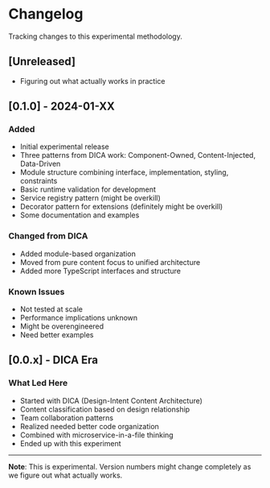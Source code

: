 # Changelog

Tracking changes to this experimental methodology.

## [Unreleased]
- Figuring out what actually works in practice

## [0.1.0] - 2024-01-XX

### Added
- Initial experimental release
- Three patterns from DICA work: Component-Owned, Content-Injected, Data-Driven
- Module structure combining interface, implementation, styling, constraints
- Basic runtime validation for development
- Service registry pattern (might be overkill)
- Decorator pattern for extensions (definitely might be overkill)
- Some documentation and examples

### Changed from DICA
- Added module-based organization
- Moved from pure content focus to unified architecture
- Added more TypeScript interfaces and structure

### Known Issues
- Not tested at scale
- Performance implications unknown
- Might be overengineered
- Need better examples

## [0.0.x] - DICA Era

### What Led Here
- Started with DICA (Design-Intent Content Architecture)
- Content classification based on design relationship
- Team collaboration patterns
- Realized needed better code organization
- Combined with microservice-in-a-file thinking
- Ended up with this experiment

---

**Note**: This is experimental. Version numbers might change completely as we figure out what actually works. 
